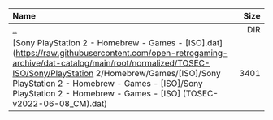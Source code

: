 |Name|Size|
|:---|---:|
|[..](../index.html)|DIR|
|[Sony PlayStation 2 - Homebrew - Games - [ISO].dat](https://raw.githubusercontent.com/open-retrogaming-archive/dat-catalog/main/root/normalized/TOSEC-ISO/Sony/PlayStation 2/Homebrew/Games/[ISO]/Sony PlayStation 2 - Homebrew - Games - [ISO]/Sony PlayStation 2 - Homebrew - Games - [ISO] (TOSEC-v2022-06-08_CM).dat)|3401|
